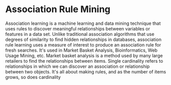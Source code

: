 # Association Rule Mining
Association learning is a machine learning and data mining technique that uses rules to discover meaningful relationships between variables or features in a data set. Unlike traditional association algorithms that use degrees of similarity to find hidden relationships in databases, association rule learning uses a measure of interest to produce an association rule for fresh searches. It's used in Market Basket Analysis, Bioinformatics, Web Usage Mining, etc. Market basket analysis is a method used by many large retailers to find the relationships between items. Single cardinality refers to relationships in which we can discover an association or relationship between two objects. It's all about making rules, and as the number of items grows, so does cardinality
